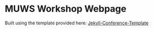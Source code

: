# MUWS Workshop Webpage


Built using the template provided here: <a href="https://github.com/yishanhe/jekyll-conference-template">Jekyll-Conference-Template</a>